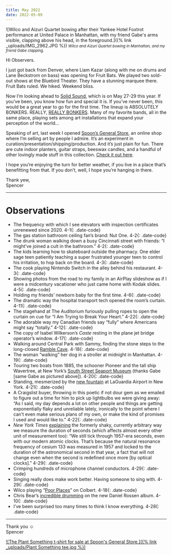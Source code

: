 ```yaml
---
title: May 2022
date: 2022-05-09
---
```


![Wilco and Aizuri Quartet bowing after their Yankee Hotel Foxtrot performance at United Palace in Manhattan, with my friend Gabe's arms visible, clapping above his head, in the foreground.]({% link _uploads/IMG_2962.JPG %})
<small>*Wilco and Aizuri Quartet bowing in Manhattan, and my friend Gabe clapping.*</small>

Hi Observers.

I just got back from Denver, where Liam Kazar (along with me on drums and Lane Beckstrom on bass) was opening for Fruit Bats. We played two sold-out shows at the Bluebird Theater. They have a stunning marquee there. Fruit Bats ruled. We hiked. Weekend bliss.

Now I’m looking ahead to [Solid Sound](https://solidsoundfestival.com/), which is on May 27-29 this year. If you’ve been, you know how fun and special it is. If you’ve never been, this would be a great year to go for the first time. The lineup is ABSOLUTELY BONKERS. REALLY, [REALLY BONKERS](https://solidsoundfestival.com/lineup/). Many of my favorite bands, all in the same place, playing sets among art installations that expand your perception of the world…

Speaking of art, last week I opened [Spoon’s General Store](https://spoonsgeneralstore.com/), an online shop where I’m selling art by people I admire. It’s an experiment in curation/presentation/shipping/production. And it’s just plain for fun. There are cute indoor planters, guitar straps, beeswax candles, and a handful of other lovingly made stuff in this collection. [Check it out here](https://spoonsgeneralstore.com/).

I hope you’re enjoying the turn for better weather, if you live in a place that’s benefitting from that. If you don’t, well, I hope you’re hanging in there.

Thank yew,  
Spencer

***

# Observations

* The frequency with which I see elevators with inspection certificates unrenewed since 2020. <span>4-1</span>{: .date-code}
* The gas station bathroom ceiling fan’s brand: Nut One. <span>4-2</span>{: .date-code}
* The drunk woman walking down a busy Cincinnati street with friends: “I might’ve joined a cult in the bathroom.” <span>4-2</span>{: .date-code}
* The kids learning how to skateboard outside the pharmacy. One elder sage teen patiently teaching a super frustrated younger teen to control his irritation, to hop back on the board. <span>4-3</span>{: .date-code}
* The cook playing Nintendo Switch in the alley behind his restaurant. <span>4-3</span>{: .date-code}
* Showing photos from the road to my family in an AirPlay slideshow as if I were a midcentury vacationer who just came home with Kodak slides. <span>4-5</span>{: .date-code}
* Holding my friends’ newborn baby for the first time. <span>4-6</span>{: .date-code}
* The dramatic way the hospital transport tech opened the room’s curtain. <span>4-11</span>{: .date-code}
* The stagehand at The Auditorium furiously pulling ropes to open the curtain on cue for “I Am Trying to Break Your Heart.” <span>4-22</span>{: .date-code}
* The adorable way my Canadian friends say “fully” where Americans might say “totally.” <span>4-12</span>{: .date-code}
* The copy of Isabel Wilkerson’s *Caste* resting in the plane jet bridge operator’s window. <span>4-17</span>{: .date-code}
* Walking around Central Park with Sammy, finding the stone steps to the long-closed [Ramble Cave](https://www.atlasobscura.com/places/the-ramble-cave-new-york-new-york). <span>4-18</span>{: .date-code}
* The woman “walking” her dog in a stroller at midnight in Manhattan. <span>4-19</span>{: .date-code}
* Touring two boats from 1885, the schooner Pioneer and the tall ship Wavertree, at New York’s [South Street Seaport Museum](https://southstreetseaportmuseum.org/) (thanks Gabe [same Gabe as pictured above]). <span>4-20</span>{: .date-code}
* Standing, mesmerized by the [new fountain](https://jefftweedy.substack.com/p/chit-chat-check-in-30-lga) at LaGuardia Airport in New York. <span>4-21</span>{: .date-code}
* A Craigslist buyer, throwing in this poetic if not dour gem as we emailed to figure out a time for him to pick up lightbulbs we were giving away: “As I said, my day depends a lot on other people and things are getting exponentially flaky and unreliable lately, ironically to the point where I can’t even make serious plans of my own, or make the kind of promises I used and would like to.” <span>4-22</span>{: .date-code}
* *New York Times* [explaining](https://www.nytimes.com/2022/04/25/science/time-second-measurement.html) the formerly shaky, currently arbitrary way we measure the duration of seconds (which affects almost every other unit of measurement too): “We still tick through 1957-era seconds, even with our modern atomic clocks. That’s because the natural resonance frequency of cesium 133 was measured in 1957 and locked to the duration of the astronomical second in that year, a fact that will not change even when the second is redefined once more [by optical clocks].” <span>4-29</span>{: .date-code}
* Crimping hundreds of microphone channel conductors. <span>4-29</span>{: .date-code}
* Singing really does make work better. Having someone to sing with. <span>4-29</span>{: .date-code}
* Wilco playing “[Poor Places](https://www.youtube.com/watch?v=LSAI7HWkuzU)” on Colbert. <span>4-18</span>{: .date-code}
* Chris Bear’s  [incredible drumming](https://danielrossen.bandcamp.com/album/you-belong-there)  on the new Daniel Rossen album. <span>4-10</span>{: .date-code}
* I’ve been surprised too many times to think I know everything. <span>4-28</span>{: .date-code}

***

Thank you ☺︎  
Spencer

[![The Plant Something t-shirt for sale at Spoon&apos;s General Store.]({% link _uploads/Plant Something tee.jpg %})](https://spoonsgeneralstore.com/products/plant-something-t-shirt)